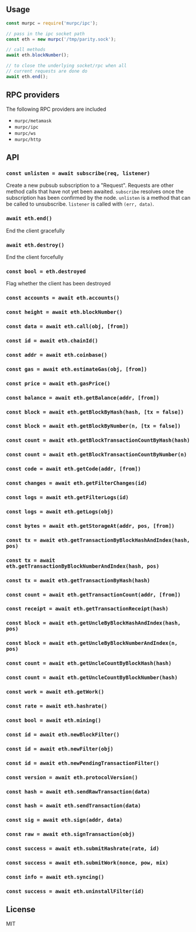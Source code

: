 ## Usage

```js
const murpc = require('murpc/ipc');

// pass in the ipc socket path
const eth = new murpc('/tmp/parity.sock');

// call methods
await eth.blockNumber();

// to close the underlying socket/rpc when all
// current requests are done do
await eth.end();
```

## RPC providers

The following RPC providers are included

- `murpc/metamask`
- `murpc/ipc`
- `murpc/ws`
- `murpc/http`

## API

### `const unlisten = await subscribe(req, listener)`

Create a new pubsub subscription to a "Request". Requests are other method calls
that have not yet been awaited. `subscribe` resolves once the subscription has
been confirmed by the node. `unlisten` is a method that can be called to
unsubscribe. `listener` is called with `(err, data)`.

### `await eth.end()`

End the client gracefully

### `await eth.destroy()`

End the client forcefully

### `const bool = eth.destroyed`

Flag whether the client has been destroyed

### `const accounts = await eth.accounts()`

### `const height = await eth.blockNumber()`

### `const data = await eth.call(obj, [from])`

### `const id = await eth.chainId()`

### `const addr = await eth.coinbase()`

### `const gas = await eth.estimateGas(obj, [from])`

### `const price = await eth.gasPrice()`

### `const balance = await eth.getBalance(addr, [from])`

### `const block = await eth.getBlockByHash(hash, [tx = false])`

### `const block = await eth.getBlockByNumber(n, [tx = false])`

### `const count = await eth.getBlockTransactionCountByHash(hash)`

### `const count = await eth.getBlockTransactionCountByNumber(n)`

### `const code = await eth.getCode(addr, [from])`

### `const changes = await eth.getFilterChanges(id)`

### `const logs = await eth.getFilterLogs(id)`

### `const logs = await eth.getLogs(obj)`

### `const bytes = await eth.getStorageAt(addr, pos, [from])`

### `const tx = await eth.getTransactionByBlockHashAndIndex(hash, pos)`

### `const tx = await eth.getTransactionByBlockNumberAndIndex(hash, pos)`

### `const tx = await eth.getTransactionByHash(hash)`

### `const count = await eth.getTransactionCount(addr, [from])`

### `const receipt = await eth.getTransactionReceipt(hash)`

### `const block = await eth.getUncleByBlockHashAndIndex(hash, pos)`

### `const block = await eth.getUncleByBlockNumberAndIndex(n, pos)`

### `const count = await eth.getUncleCountByBlockHash(hash)`

### `const count = await eth.getUncleCountByBlockNumber(hash)`

### `const work = await eth.getWork()`

### `const rate = await eth.hashrate()`

### `const bool = await eth.mining()`

### `const id = await eth.newBlockFilter()`

### `const id = await eth.newFilter(obj)`

### `const id = await eth.newPendingTransactionFilter()`

### `const version = await eth.protocolVersion()`

### `const hash = await eth.sendRawTransaction(data)`

### `const hash = await eth.sendTransaction(data)`

### `const sig = await eth.sign(addr, data)`

### `const raw = await eth.signTransaction(obj)`

### `const success = await eth.submitHashrate(rate, id)`

### `const success = await eth.submitWork(nonce, pow, mix)`

### `const info = await eth.syncing()`

### `const success = await eth.uninstallFilter(id)`

## License

MIT
